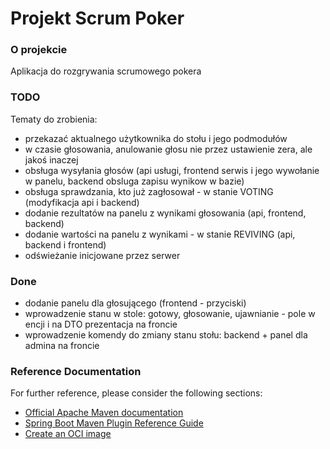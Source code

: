# Projekt Scrum Poker

### O projekcie
Aplikacja do rozgrywania scrumowego pokera

### TODO
Tematy do zrobienia:
* przekazać aktualnego użytkownika do stołu i jego podmodułów
* w czasie głosowania, anulowanie głosu nie przez ustawienie zera, ale jakoś inaczej
* obsługa wysyłania głosów (api usługi, frontend serwis i jego wywołanie w panelu, backend obsluga zapisu wynikow w bazie)
* obsługa sprawdzania, kto już zagłosował - w stanie VOTING (modyfikacja api i backend)
* dodanie rezultatów na panelu z wynikami głosowania (api, frontend, backend)
* dodanie wartości na panelu z wynikami - w stanie REVIVING (api, backend i frontend)
* odświeżanie inicjowane przez serwer

### Done
* dodanie panelu dla głosującego (frontend - przyciski)
* wprowadzenie stanu w stole: gotowy, głosowanie, ujawnianie - pole w encji i na DTO prezentacja na froncie
* wprowadzenie komendy do zmiany stanu stołu: backend + panel dla admina na froncie


### Reference Documentation
For further reference, please consider the following sections:

* [Official Apache Maven documentation](https://maven.apache.org/guides/index.html)
* [Spring Boot Maven Plugin Reference Guide](https://docs.spring.io/spring-boot/docs/3.0.2/maven-plugin/reference/html/)
* [Create an OCI image](https://docs.spring.io/spring-boot/docs/3.0.2/maven-plugin/reference/html/#build-image)

